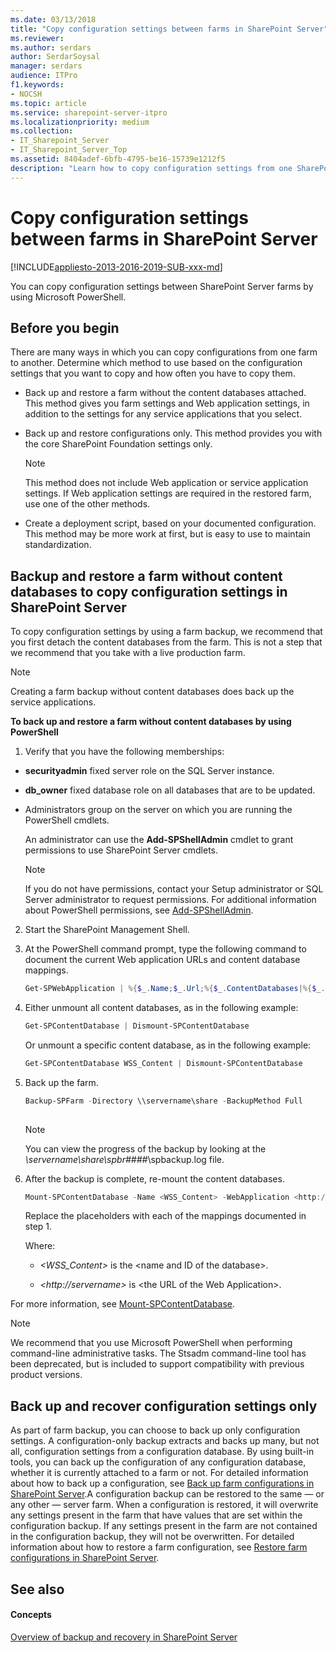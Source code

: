 ```yaml
---
ms.date: 03/13/2018
title: "Copy configuration settings between farms in SharePoint Server"
ms.reviewer: 
ms.author: serdars
author: SerdarSoysal
manager: serdars
audience: ITPro
f1.keywords:
- NOCSH
ms.topic: article
ms.service: sharepoint-server-itpro
ms.localizationpriority: medium
ms.collection:
- IT_Sharepoint_Server
- IT_Sharepoint_Server_Top
ms.assetid: 8404adef-6bfb-4795-be16-15739e1212f5
description: "Learn how to copy configuration settings from one SharePoint Server farm to another."
---
```


# Copy configuration settings between farms in SharePoint Server

[!INCLUDE[appliesto-2013-2016-2019-SUB-xxx-md](../includes/appliesto-2013-2016-2019-SUB-xxx-md.md)] 
  
You can copy configuration settings between SharePoint Server farms by using Microsoft PowerShell. 
  
    
## Before you begin
<a name="begin"> </a>

There are many ways in which you can copy configurations from one farm to another. Determine which method to use based on the configuration settings that you want to copy and how often you have to copy them.
  
- Back up and restore a farm without the content databases attached. This method gives you farm settings and Web application settings, in addition to the settings for any service applications that you select. 
    
- Back up and restore configurations only. This method provides you with the core SharePoint Foundation settings only.
    
    > [!NOTE]
    > This method does not include Web application or service application settings. If Web application settings are required in the restored farm, use one of the other methods. 
  
- Create a deployment script, based on your documented configuration. This method may be more work at first, but is easy to use to maintain standardization. 
    
## Backup and restore a farm without content databases to copy configuration settings in SharePoint Server
<a name="proc1"> </a>

To copy configuration settings by using a farm backup, we recommend that you first detach the content databases from the farm. This is not a step that we recommend that you take with a live production farm. 
  
> [!NOTE]
> Creating a farm backup without content databases does back up the service applications. 
  
 **To back up and restore a farm without content databases by using PowerShell**
  
1. Verify that you have the following memberships:
    
  - **securityadmin** fixed server role on the SQL Server instance. 
    
  - **db_owner** fixed database role on all databases that are to be updated. 
    
  - Administrators group on the server on which you are running the PowerShell cmdlets.
    
    An administrator can use the **Add-SPShellAdmin** cmdlet to grant permissions to use SharePoint Server cmdlets. 
    
    > [!NOTE]
    > If you do not have permissions, contact your Setup administrator or SQL Server administrator to request permissions. For additional information about PowerShell permissions, see [Add-SPShellAdmin](/powershell/module/sharepoint-server/Add-SPShellAdmin?view=sharepoint-ps&preserve-view=true). 
  
2. Start the SharePoint Management Shell.
    
3. At the PowerShell command prompt, type the following command to document the current Web application URLs and content database mappings.
    
   ```powershell
   Get-SPWebApplication | %{$_.Name;$_.Url;%{$_.ContentDatabases|%{$_.Name};Write-Host ""}}
   ```

4. Either unmount all content databases, as in the following example:
    
   ```powershell
   Get-SPContentDatabase | Dismount-SPContentDatabase
   ```

   Or unmount a specific content database, as in the following example:
    
   ```powershell
   Get-SPContentDatabase WSS_Content | Dismount-SPContentDatabase
   ```

5. Back up the farm.
    
   ```powershell
   Backup-SPFarm -Directory \\servername\share -BackupMethod Full
  
   ```

    > [!NOTE]
    > You can view the progress of the backup by looking at the  _\\servername\share\spbr####_\spbackup.log file. 
  
6. After the backup is complete, re-mount the content databases.
    
   ```powershell
   Mount-SPContentDatabase -Name <WSS_Content> -WebApplication <http://servername>
   ```

    Replace the placeholders with each of the mappings documented in step 1.
    
    Where:
    
    -  _\<WSS_Content\>_ is the \<name and ID of the database\>. 
    
    -  _\<http://servername\>_ is \<the URL of the Web Application\>. 
    
For more information, see [Mount-SPContentDatabase](/powershell/module/sharepoint-server/mount-spcontentdatabase?view=sharepoint-ps&preserve-view=true). 
  
> [!NOTE]
> We recommend that you use Microsoft PowerShell when performing command-line administrative tasks. The Stsadm command-line tool has been deprecated, but is included to support compatibility with previous product versions. 
  
## Back up and recover configuration settings only
<a name="proc2"> </a>

As part of farm backup, you can choose to back up only configuration settings. A configuration-only backup extracts and backs up many, but not all, configuration settings from a configuration database. By using built-in tools, you can back up the configuration of any configuration database, whether it is currently attached to a farm or not. For detailed information about how to back up a configuration, see [Back up farm configurations in SharePoint Server](back-up-a-farm-configuration.md).A configuration backup can be restored to the same — or any other — server farm. When a configuration is restored, it will overwrite any settings present in the farm that have values that are set within the configuration backup. If any settings present in the farm are not contained in the configuration backup, they will not be overwritten. For detailed information about how to restore a farm configuration, see [Restore farm configurations in SharePoint Server](restore-a-farm-configuration.md).
  
## See also
<a name="proc2"> </a>

#### Concepts

[Overview of backup and recovery in SharePoint Server](backup-and-recovery-overview.md)


